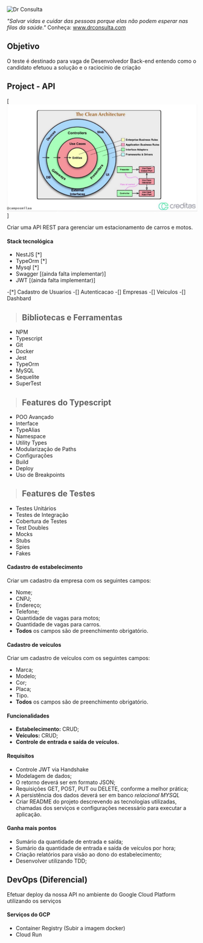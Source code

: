 ![Dr Consulta](https://drconsulta.com/_next/image?url=%2Fimages%2FLogo-Dr-Consulta-Branco.png&w=128&q=100 'DrConsulta')

_"Salvar vidas e cuidar das pessoas porque elas não podem esperar nas filas da saúde."_
Conheça: www.drconsulta.com

## Objetivo

O teste é destinado para vaga de Desenvolvedor Back-end entendo como o candidato efetuou a solução e o raciocinio de criação

## Project - API

[![alt text](./public/img/hexagonal.jpg)]

Criar uma API REST para gerenciar um estacionamento de carros e motos.

#### Stack tecnológica

- NestJS [*]
- TypeOrm [*]
- Mysql [*]
- Swagger [(ainda falta implementar)]
- JWT [(ainda falta implementar)]

-[*] Cadastro de Usuarios
-[] Autenticacao
-[] Empresas
-[] Veiculos
-[] Dashbard

> ## Bibliotecas e Ferramentas

- NPM
- Typescript
- Git
- Docker
- Jest
- TypeOrm
- MySQL
- Sequelite
- SuperTest

> ## Features do Typescript

- POO Avançado
- Interface
- TypeAlias
- Namespace
- Utility Types
- Modularização de Paths
- Configurações
- Build
- Deploy
- Uso de Breakpoints

> ## Features de Testes

- Testes Unitários
- Testes de Integração
- Cobertura de Testes
- Test Doubles
- Mocks
- Stubs
- Spies
- Fakes

#### Cadastro de estabelecimento

Criar um cadastro da empresa com os seguintes campos:

- Nome;
- CNPJ;
- Endereço;
- Telefone;
- Quantidade de vagas para motos;
- Quantidade de vagas para carros.
- **Todos** os campos são de preenchimento obrigatório.

#### Cadastro de veículos

Criar um cadastro de veículos com os seguintes campos:

- Marca;
- Modelo;
- Cor;
- Placa;
- Tipo.
- **Todos** os campos são de preenchimento obrigatório.

#### Funcionalidades

- **Estabelecimento:** CRUD;
- **Veículos:** CRUD;
- **Controle de entrada e saída de veículos.**

#### Requisitos

- Controle JWT via Handshake
- Modelagem de dados;
- O retorno deverá ser em formato JSON;
- Requisições GET, POST, PUT ou DELETE, conforme a melhor prática;
- A persistência dos dados deverá ser em banco _relacional MYSQL_
- Criar README do projeto descrevendo as tecnologias utilizadas, chamadas dos serviços e configurações necessário para executar a aplicação.

#### Ganha mais pontos

- Sumário da quantidade de entrada e saída;
- Sumário da quantidade de entrada e saída de veículos por hora;
- Criação relatórios para visão ao dono do estabelecimento;
- Desenvolver utilizando TDD;

## DevOps (Diferencial)

Efetuar deploy da nossa API no ambiente do Google Cloud Platform utilizando os serviços

#### Serviços do GCP

- Container Registry (Subir a imagem docker)
- Cloud Run
